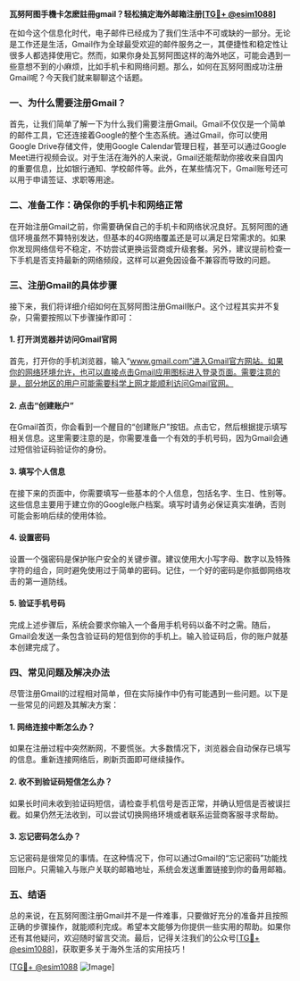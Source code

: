 **瓦努阿图手機卡怎麽註冊gmail？轻松搞定海外邮箱注册[[TG💪+ @esim1088](https://t.me/s/esim1088)]**

在如今这个信息化时代，电子邮件已经成为了我们生活中不可或缺的一部分。无论是工作还是生活，Gmail作为全球最受欢迎的邮件服务之一，其便捷性和稳定性让很多人都选择使用它。然而，如果你身处瓦努阿图这样的海外地区，可能会遇到一些意想不到的小麻烦，比如手机卡和网络问题。那么，如何在瓦努阿图成功注册Gmail呢？今天我们就来聊聊这个话题。

### 一、为什么需要注册Gmail？

首先，让我们简单了解一下为什么我们需要注册Gmail。Gmail不仅仅是一个简单的邮件工具，它还连接着Google的整个生态系统。通过Gmail，你可以使用Google Drive存储文件，使用Google Calendar管理日程，甚至可以通过Google Meet进行视频会议。对于生活在海外的人来说，Gmail还能帮助你接收来自国内的重要信息，比如银行通知、学校邮件等。此外，在某些情况下，Gmail账号还可以用于申请签证、求职等用途。

### 二、准备工作：确保你的手机卡和网络正常

在开始注册Gmail之前，你需要确保自己的手机卡和网络状况良好。瓦努阿图的通信环境虽然不算特别发达，但基本的4G网络覆盖还是可以满足日常需求的。如果你发现网络信号不稳定，不妨尝试更换运营商或升级套餐。另外，建议提前检查一下手机是否支持最新的网络频段，这样可以避免因设备不兼容而导致的问题。

### 三、注册Gmail的具体步骤

接下来，我们将详细介绍如何在瓦努阿图注册Gmail账户。这个过程其实并不复杂，只需要按照以下步骤操作即可：

#### 1. 打开浏览器并访问Gmail官网

首先，打开你的手机浏览器，输入“www.gmail.com”进入Gmail官方网站。如果你的网络环境允许，也可以直接点击Gmail应用图标进入登录页面。需要注意的是，部分地区的用户可能需要科学上网才能顺利访问Gmail官网。

#### 2. 点击“创建账户”

在Gmail首页，你会看到一个醒目的“创建账户”按钮。点击它，然后根据提示填写相关信息。这里需要注意的是，你需要准备一个有效的手机号码，因为Gmail会通过短信验证码验证你的身份。

#### 3. 填写个人信息

在接下来的页面中，你需要填写一些基本的个人信息，包括名字、生日、性别等。这些信息主要用于建立你的Google账户档案。填写时请务必保证真实准确，否则可能会影响后续的使用体验。

#### 4. 设置密码

设置一个强密码是保护账户安全的关键步骤。建议使用大小写字母、数字以及特殊字符的组合，同时避免使用过于简单的密码。记住，一个好的密码是你抵御网络攻击的第一道防线。

#### 5. 验证手机号码

完成上述步骤后，系统会要求你输入一个备用手机号码以备不时之需。随后，Gmail会发送一条包含验证码的短信到你的手机上。输入验证码后，你的账户就基本创建完成了。

### 四、常见问题及解决办法

尽管注册Gmail的过程相对简单，但在实际操作中仍有可能遇到一些问题。以下是一些常见的问题及其解决方案：

#### 1. 网络连接中断怎么办？

如果在注册过程中突然断网，不要慌张。大多数情况下，浏览器会自动保存已填写的信息。重新连接网络后，刷新页面即可继续操作。

#### 2. 收不到验证码短信怎么办？

如果长时间未收到验证码短信，请检查手机信号是否正常，并确认短信是否被误拦截。如果仍然无法收到，可以尝试切换网络环境或者联系运营商客服寻求帮助。

#### 3. 忘记密码怎么办？

忘记密码是很常见的事情。在这种情况下，你可以通过Gmail的“忘记密码”功能找回账户。只需输入与账户关联的邮箱地址，系统会发送重置链接到你的备用邮箱。

### 五、结语

总的来说，在瓦努阿图注册Gmail并不是一件难事，只要做好充分的准备并且按照正确的步骤操作，就能顺利完成。希望本文能够为你提供一些实用的帮助。如果你还有其他疑问，欢迎随时留言交流。最后，记得关注我们的公众号[[TG💪+ @esim1088](https://t.me/s/esim1088)]，获取更多关于海外生活的实用技巧！

[[TG💪+ @esim1088](https://t.me/s/esim1088) ![Image](https://i.postimg.cc/4NQfJmqS/Snipaste-2025-05-13-00-14-12.png)]